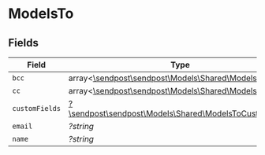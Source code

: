 # ModelsTo


## Fields

| Field                                                                                                 | Type                                                                                                  | Required                                                                                              | Description                                                                                           |
| ----------------------------------------------------------------------------------------------------- | ----------------------------------------------------------------------------------------------------- | ----------------------------------------------------------------------------------------------------- | ----------------------------------------------------------------------------------------------------- |
| `bcc`                                                                                                 | array<[\sendpost\sendpost\Models\Shared\ModelsCopyTo](../../models/shared/ModelsCopyTo.md)>           | :heavy_minus_sign:                                                                                    | N/A                                                                                                   |
| `cc`                                                                                                  | array<[\sendpost\sendpost\Models\Shared\ModelsCopyTo](../../models/shared/ModelsCopyTo.md)>           | :heavy_minus_sign:                                                                                    | N/A                                                                                                   |
| `customFields`                                                                                        | [?\sendpost\sendpost\Models\Shared\ModelsToCustomFields](../../models/shared/ModelsToCustomFields.md) | :heavy_minus_sign:                                                                                    | N/A                                                                                                   |
| `email`                                                                                               | *?string*                                                                                             | :heavy_minus_sign:                                                                                    | N/A                                                                                                   |
| `name`                                                                                                | *?string*                                                                                             | :heavy_minus_sign:                                                                                    | N/A                                                                                                   |
